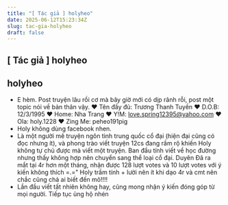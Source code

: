 ```yaml
---
title: "[ Tác giả ] holyheo"
date: 2025-06-12T15:23:34Z
slug: tac-gia-holyheo
draft: false
---
```


## [ Tác giả ] holyheo

## holyheo

- E hèm. Post truyện lâu rồi cơ mà bây giờ mới có dịp rãnh rỗi, post một topic nói về bản thân vậy.
♥ Tên đầy đủ: Trương Thanh Tuyền
♥ D.O.B: 12/3/1995
♥ Home: Nha Trang
♥ Y!M: love.spring12395@yahoo.com
♥ Ola: holy.1228
♥ Zing Me: peheo191pig
- Holy không dùng facebook nhen.
- Là một người mê truyện ngôn tình trung quốc cổ đại (hiện đại cũng có đọc nhưng ít), và phong trào viết truyện 12cs đang rầm rộ khiến Holy không tự chủ được mà viết một truyện. Ban đầu tính viết về học đường nhưng thấy không hợp nên chuyển sang thể loại cổ đại.
Duyên
Đã ra mắt tại 4r hơn một tháng, nhận được 128 lượt votes và 10 lượt votes với ý kiến không thích =.=" Holy trầm tính + lười nên ít khi dạo 4r và cmt nên chắc cũng chả ai biết đến mô!!!!
- Lần đầu viết tất nhiên không hay, cũng mong nhận ý kiến đóng góp từ mọi người. Tiếp tục ủng hộ nhén